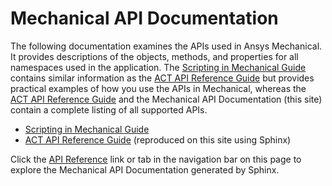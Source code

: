 # Mechanical API Documentation

The following documentation examines the APIs used in Ansys Mechanical. It provides descriptions
of the objects, methods, and properties for all namespaces used in the application.
The [Scripting in Mechanical Guide](https://ansyshelp.ansys.com/Views/Secured/corp/v232/en/act_script/act_script.html)
contains similar information as the [ACT API Reference Guide](https://ansyshelp.ansys.com/Views/Secured/corp/v232/en/act_ref/act_ref.html)
but provides practical examples of how you use the APIs in Mechanical, whereas the [ACT API Reference Guide](https://ansyshelp.ansys.com/Views/Secured/corp/v232/en/act_ref/act_ref.html) and
the Mechanical API Documentation (this site) contain a complete listing of all supported APIs.

- [Scripting in Mechanical Guide](https://ansyshelp.ansys.com/Views/Secured/corp/v232/en/act_script/act_script.html)
- [ACT API Reference Guide](https://ansyshelp.ansys.com/Views/Secured/corp/v232/en/act_ref/act_ref.html) (reproduced on this site using Sphinx)

Click the [API Reference](https://scripting.mechanical.docs.pyansys.com/autoapi/index.html)
link or tab in the navigation bar on this page to explore the Mechanical API Documentation generated by Sphinx.
